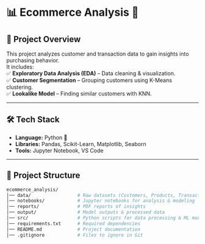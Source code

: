 
# 📊 Ecommerce Analysis 🚀  

## 📌 Project Overview  
This project analyzes customer and transaction data to gain insights into purchasing behavior.  
It includes:  
✅ **Exploratory Data Analysis (EDA)** – Data cleaning & visualization.  
✅ **Customer Segmentation** – Grouping customers using K-Means clustering.  
✅ **Lookalike Model** – Finding similar customers with KNN.  

---

## 🛠 Tech Stack  
- **Language:** Python 🐍  
- **Libraries:** Pandas, Scikit-Learn, Matplotlib, Seaborn  
- **Tools:** Jupyter Notebook, VS Code  

---

## 📂 Project Structure  
```bash
ecommerce_analysis/
│── data/                 # Raw datasets (Customers, Products, Transactions)
│── notebooks/            # Jupyter notebooks for analysis & modeling
│── reports/              # PDF reports of insights
│── output/               # Model outputs & processed data
│── src/                  # Python scripts for data processing & ML models
│── requirements.txt      # Required dependencies
│── README.md             # Project documentation
│── .gitignore            # Files to ignore in Git
